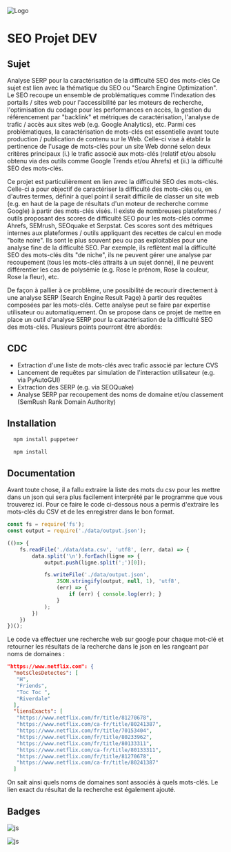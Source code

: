 
![Logo](https://www.polytech-reseau.org/wp-content/uploads/2021/03/cropped-logo_reseau_Polytech.png)



# SEO Projet DEV
## Sujet
Analyse SERP pour la caractérisation de la difficulté SEO des mots-clés
Ce sujet est lien avec la thématique du SEO ou "Search Engine Optimization". Le SEO recoupe un ensemble de problématiques comme l'indexation des portails / sites web pour l'accessibilité par les moteurs de recherche, l'optimisation du codage pour les performances en accès, la gestion du référencement par "backlink" et métriques de caractérisation, l'analyse de trafic / accès aux sites web (e.g. Google Analytics), etc. Parmi ces problématiques, la caractérisation de mots-clés est essentielle avant toute production / publication de contenu sur le Web. Celle-ci vise à établir la pertinence de l'usage de mots-clés pour un site Web donné selon deux critères principaux (i.) le trafic associé aux mots-clés (relatif et/ou absolu obtenu via des outils comme Google Trends et/ou Ahrefs) et (ii.) la difficulté SEO des mots-clés.

Ce projet est  particulièrement en lien avec la difficulté SEO des mots-clés. Celle-ci a pour objectif de caractériser la difficulté des mots-clés ou, en d'autres termes, définir à quel point il serait difficile de classer un site web (e.g. en haut de la page de résultats d'un moteur de recherche comme Google) à partir des mots-clés visés. Il existe de nombreuses plateformes / outils proposant des scores de difficulté SEO pour les mots-clés comme Ahrefs,  SEMrush, SEOquake et Serpstat. Ces scores sont des métriques internes aux plateformes / outils appliquant des recettes de calcul en mode "boite noire". Ils sont le plus souvent peu ou pas exploitables pour une analyse fine de la difficulté SEO. Par exemple, ils reflètent mal la difficulté SEO des mots-clés dits "de niche", ils ne peuvent gérer une analyse par recoupement (tous les mots-clés attraits à un sujet donné), il ne peuvent différentier les cas de polysémie (e.g. Rose le prénom, Rose la couleur, Rose la fleur), etc.

De façon à pallier à ce problème, une possibilité de recourir directement à une analyse SERP (Search Engine Result Page) à partir des requêtes composées par les mots-clés. Cette analyse peut se faire par expertise utilisateur ou automatiquement. On se propose dans ce projet de mettre en place un outil d'analyse SERP pour la caractérisation de la difficulté SEO des mots-clés. Plusieurs points pourront être abordés:

## CDC
- 	Extraction d'une liste de mots-clés avec trafic associé par lecture CVS
-	Lancement de requêtes par simulation de l'interaction utilisateur (e.g. via PyAutoGUI)
-	Extraction des SERP (e.g. via SEOQuake)
-	Analyse SERP par recoupement des noms de domaine et/ou classement (SemRush Rank Domain Authority)

## Installation


```bash
  npm install puppeteer
```

```bash
  npm install
```
    
## Documentation

Avant toute chose, il a fallu extraire la liste des mots du csv pour les mettre dans un json qui sera plus facilement interprété par le programme que vous trouverez ici. Pour ce faire le code ci-dessous nous a permis d'extraire les mots-clés du CSV et de les enregistrer dans le bon format.
```js
const fs = require('fs');
const output = require('./data/output.json');

(()=> {
    fs.readFile('./data/data.csv', 'utf8', (err, data) => {
        data.split('\n').forEach(ligne => {
            output.push(ligne.split(';')[0]);

            fs.writeFile('./data/output.json',
                JSON.stringify(output, null, 1), 'utf8',
                (err) => {
                    if (err) { console.log(err); }
                }
            );
        })
    })
})();
```


Le code va effectuer une recherche web sur google pour chaque mot-clé et retourner les résultats de la recherche dans le json en les rangeant par noms de domaines :
```json
"https://www.netflix.com": {
  "motsClesDetectes": [
   "H",
   "Friends",
   "Toc Toc ",
   "Riverdale"
  ],
  "liensExacts": [
   "https://www.netflix.com/fr/title/81270678",
   "https://www.netflix.com/ca-fr/title/80241387",
   "https://www.netflix.com/fr/title/70153404",
   "https://www.netflix.com/fr/title/80233962",
   "https://www.netflix.com/fr/title/80133311",
   "https://www.netflix.com/ca-fr/title/80133311",
   "https://www.netflix.com/fr/title/81270678",
   "https://www.netflix.com/ca-fr/title/80241387"
  ]
```
On sait ainsi quels noms de domaines sont associés à quels mots-clés.
Le lien exact du résultat de la recherche est également ajouté.

## Badges
![js](https://img.shields.io/badge/Node.js-43853D?style=for-the-badge&logo=node.js&logoColor=white)

![js](https://img.shields.io/badge/Visual_Studio_Code-0078D4?style=for-the-badge&logo=visual%20studio%20code&logoColor=white)
